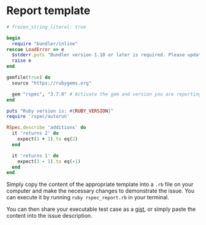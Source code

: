 <!---
This file was generated on 2019-12-05T21:25:48+00:00 from the rspec-dev repo.
DO NOT modify it by hand as your changes will get lost the next time it is generated.
-->

# Report template

```ruby
# frozen_string_literal: true

begin
  require "bundler/inline"
rescue LoadError => e
  $stderr.puts "Bundler version 1.10 or later is required. Please update your Bundler"
  raise e
end

gemfile(true) do
  source "https://rubygems.org"

  gem "rspec", "3.7.0" # Activate the gem and version you are reporting the issue against.
end

puts "Ruby version is: #{RUBY_VERSION}"
require 'rspec/autorun'

RSpec.describe 'additions' do
  it 'returns 2' do
    expect(1 + 1).to eq(2)
  end

  it 'returns 1' do
    expect(3 - 1).to eq(-1)
  end
end
```

Simply copy the content of the appropriate template into a `.rb` file on your computer
and make the necessary changes to demonstrate the issue. You can execute it by running
`ruby rspec_report.rb` in your terminal.

You can then share your executable test case as a [gist](https://gist.github.com), or
simply paste the content into the issue description.
